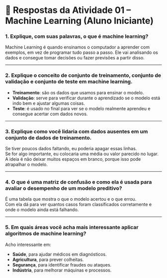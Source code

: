 # 📘 Respostas da Atividade 01 – Machine Learning (Aluno Iniciante)

### 1. Explique, com suas palavras, o que é machine learning?
Machine Learning é quando ensinamos o computador a aprender com exemplos, em vez de programar tudo passo a passo. Ele vai analisando os dados e consegue tomar decisões ou fazer previsões a partir disso.

---

### 2. Explique o conceito de conjunto de treinamento, conjunto de validação e conjunto de teste em machine learning.
- **Treinamento**: são os dados que usamos para ensinar o modelo.  
- **Validação**: serve para verificar durante o aprendizado se o modelo está indo bem e ajustar algumas coisas.  
- **Teste**: é usado no final para ver se o modelo realmente aprendeu e consegue acertar com dados novos.  

---

### 3. Explique como você lidaria com dados ausentes em um conjunto de dados de treinamento.
Se tiver poucos dados faltando, eu poderia apagar essas linhas.  
Se for algo importante, eu colocaria uma média ou valor parecido no lugar.  
A ideia é não deixar muitos espaços em branco, porque isso pode atrapalhar o modelo.  

---

### 4. O que é uma matriz de confusão e como ela é usada para avaliar o desempenho de um modelo preditivo?
É uma tabela que mostra o que o modelo acertou e o que errou.  
Com ela dá para ver quantos casos foram classificados corretamente e onde o modelo ainda está falhando.  

---

### 5. Em quais áreas você acha mais interessante aplicar algoritmos de machine learning?
Acho interessante em:  
- **Saúde**, para ajudar médicos em diagnósticos.  
- **Agricultura**, para prever colheitas.  
- **Segurança**, para identificar fraudes ou ataques.  
- **Indústria**, para melhorar máquinas e processos.  
